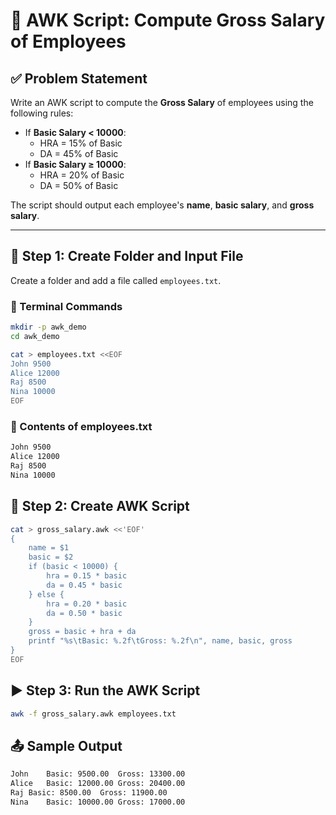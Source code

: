 # 🧮 AWK Script: Compute Gross Salary of Employees

## ✅ Problem Statement

Write an AWK script to compute the **Gross Salary** of employees using the following rules:

- If **Basic Salary < 10000**:
  - HRA = 15% of Basic
  - DA = 45% of Basic
- If **Basic Salary ≥ 10000**:
  - HRA = 20% of Basic
  - DA = 50% of Basic

The script should output each employee's **name**, **basic salary**, and **gross salary**.

---

## 📂 Step 1: Create Folder and Input File

Create a folder and add a file called `employees.txt`.

### 📁 Terminal Commands

```bash
mkdir -p awk_demo
cd awk_demo

cat > employees.txt <<EOF
John 9500
Alice 12000
Raj 8500
Nina 10000
EOF
```

### 📁 Contents of employees.txt
```bash
John 9500
Alice 12000
Raj 8500
Nina 10000
```





## 📂 Step 2: Create AWK Script

```bash
cat > gross_salary.awk <<'EOF'
{
    name = $1
    basic = $2
    if (basic < 10000) {
        hra = 0.15 * basic
        da = 0.45 * basic
    } else {
        hra = 0.20 * basic
        da = 0.50 * basic
    }
    gross = basic + hra + da
    printf "%s\tBasic: %.2f\tGross: %.2f\n", name, basic, gross
}
EOF
```


## ▶️ Step 3: Run the AWK Script
```bash
awk -f gross_salary.awk employees.txt
```


## 📤 Sample Output
```bash
John	Basic: 9500.00	Gross: 13300.00
Alice	Basic: 12000.00	Gross: 20400.00
Raj	Basic: 8500.00	Gross: 11900.00
Nina	Basic: 10000.00	Gross: 17000.00
```

